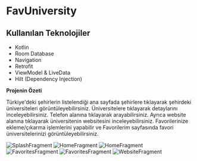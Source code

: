 # FavUniversity

## Kullanılan Teknolojiler<br/>
* Kotlin
* Room Database
* Navigation
* Retrofit
* ViewModel & LiveData <br/>
* Hilt (Dependency Injection) <br/>

**Projenin Özeti** <br/>

Türkiye'deki şehirlerin listelendiği ana sayfada şehirlere tıklayarak şehirdeki üniversiteleri 
görüntüleyebilirsiniz. Üniversitelere tıklayarak detaylarını inceleyebilirsiniz. Telefon alanına 
tıklayarak arayabilirsiniz. Ayrıca website alanına tıklayarak üniversitenin websitesini inceleyebilirsiniz.
Favorilerinize ekleme/çıkarma işlemlerini yapabilir ve Favorilerim sayfasında favori üniversitelerinizi
görüntüleyebilirsiniz.

![SplashFragment](./images/SplashScreen.png)
![HomeFragment](./images/HomeFirst.png)
![HomeFragment](./images/HomeSecond.png)
![FavoritesFragment](./images/FavoritesFirst.png)
![FavoritesFragment](./images/FavoritesSecond.png)
![WebsiteFragment](./images/WebsiteFragment.png)